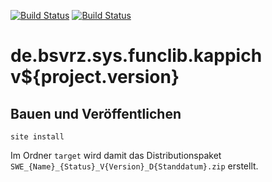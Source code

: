 [![Build Status](https://travis-ci.org/datenverteiler/de.bsvrz.sys.funclib.kappich.svg?branch=master)](https://travis-ci.org/datenverteiler/de.bsvrz.sys.funclib.kappich)
[![Build Status](https://api.bintray.com/packages/datenverteiler/maven/de.bsvrz.sys.funclib.kappich/images/download.svg)](https://bintray.com/datenverteiler/maven/de.bsvrz.sys.funclib.kappich)

de.bsvrz.sys.funclib.kappich v${project.version}
===================================


Bauen und Veröffentlichen
-------------------------

    site install

Im Ordner `target` wird damit das Distributionspaket
`SWE_{Name}_{Status}_V{Version}_D{Standdatum}.zip` erstellt.
